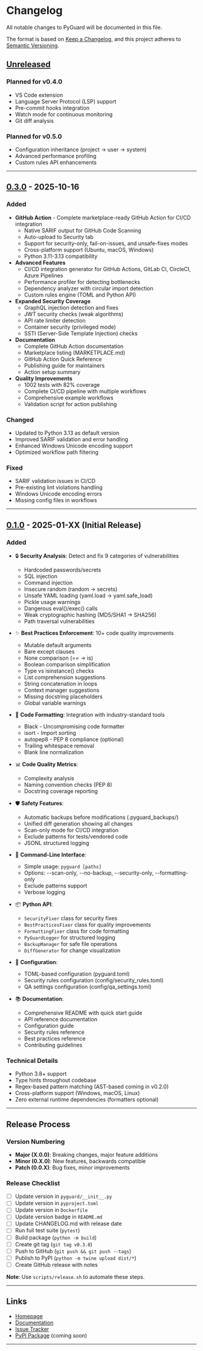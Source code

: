 # Changelog

All notable changes to PyGuard will be documented in this file.

The format is based on [Keep a Changelog](https://keepachangelog.com/en/1.0.0/),
and this project adheres to [Semantic Versioning](https://semver.org/spec/v2.0.0.html).

## [Unreleased]

### Planned for v0.4.0
- VS Code extension
- Language Server Protocol (LSP) support
- Pre-commit hooks integration
- Watch mode for continuous monitoring
- Git diff analysis

### Planned for v0.5.0
- Configuration inheritance (project → user → system)
- Advanced performance profiling
- Custom rules API enhancements

---

## [0.3.0] - 2025-10-16

### Added
- **GitHub Action** - Complete marketplace-ready GitHub Action for CI/CD integration
  - Native SARIF output for GitHub Code Scanning
  - Auto-upload to Security tab
  - Support for security-only, fail-on-issues, and unsafe-fixes modes
  - Cross-platform support (Ubuntu, macOS, Windows)
  - Python 3.11-3.13 compatibility
- **Advanced Features**
  - CI/CD integration generator for GitHub Actions, GitLab CI, CircleCI, Azure Pipelines
  - Performance profiler for detecting bottlenecks
  - Dependency analyzer with circular import detection
  - Custom rules engine (TOML and Python API)
- **Expanded Security Coverage**
  - GraphQL injection detection and fixes
  - JWT security checks (weak algorithms)
  - API rate limiter detection
  - Container security (privileged mode)
  - SSTI (Server-Side Template Injection) checks
- **Documentation**
  - Complete GitHub Action documentation
  - Marketplace listing (MARKETPLACE.md)
  - GitHub Action Quick Reference
  - Publishing guide for maintainers
  - Action setup summary
- **Quality Improvements**
  - 1002 tests with 82% coverage
  - Complete CI/CD pipeline with multiple workflows
  - Comprehensive example workflows
  - Validation script for action publishing

### Changed
- Updated to Python 3.13 as default version
- Improved SARIF validation and error handling
- Enhanced Windows Unicode encoding support
- Optimized workflow path filtering

### Fixed
- SARIF validation issues in CI/CD
- Pre-existing lint violations handling
- Windows Unicode encoding errors
- Missing config files in workflows

---

## [0.1.0] - 2025-01-XX (Initial Release)

### Added
- 🔒 **Security Analysis**: Detect and fix 9 categories of vulnerabilities
  - Hardcoded passwords/secrets
  - SQL injection
  - Command injection
  - Insecure random (random → secrets)
  - Unsafe YAML loading (yaml.load → yaml.safe_load)
  - Pickle usage warnings
  - Dangerous eval()/exec() calls
  - Weak cryptographic hashing (MD5/SHA1 → SHA256)
  - Path traversal vulnerabilities

- ✨ **Best Practices Enforcement**: 10+ code quality improvements
  - Mutable default arguments
  - Bare except clauses
  - None comparison (== → is)
  - Boolean comparison simplification
  - Type vs isinstance() checks
  - List comprehension suggestions
  - String concatenation in loops
  - Context manager suggestions
  - Missing docstring placeholders
  - Global variable warnings

- 🎨 **Code Formatting**: Integration with industry-standard tools
  - Black - Uncompromising code formatter
  - isort - Import sorting
  - autopep8 - PEP 8 compliance (optional)
  - Trailing whitespace removal
  - Blank line normalization

- 📊 **Code Quality Metrics**:
  - Complexity analysis
  - Naming convention checks (PEP 8)
  - Docstring coverage reporting

- 🛡️ **Safety Features**:
  - Automatic backups before modifications (.pyguard_backups/)
  - Unified diff generation showing all changes
  - Scan-only mode for CI/CD integration
  - Exclude patterns for tests/vendored code
  - JSONL structured logging

- 🔧 **Command-Line Interface**:
  - Simple usage: `pyguard [paths]`
  - Options: --scan-only, --no-backup, --security-only, --formatting-only
  - Exclude patterns support
  - Verbose logging

- 📦 **Python API**:
  - `SecurityFixer` class for security fixes
  - `BestPracticesFixer` class for quality improvements
  - `FormattingFixer` class for code formatting
  - `PyGuardLogger` for structured logging
  - `BackupManager` for safe file operations
  - `DiffGenerator` for change visualization

- 📝 **Configuration**:
  - TOML-based configuration (pyguard.toml)
  - Security rules configuration (config/security_rules.toml)
  - QA settings configuration (config/qa_settings.toml)

- 📚 **Documentation**:
  - Comprehensive README with quick start guide
  - API reference documentation
  - Configuration guide
  - Security rules reference
  - Best practices reference
  - Contributing guidelines

### Technical Details
- Python 3.8+ support
- Type hints throughout codebase
- Regex-based pattern matching (AST-based coming in v0.2.0)
- Cross-platform support (Windows, macOS, Linux)
- Zero external runtime dependencies (formatters optional)

---

## Release Process

### Version Numbering
- **Major (X.0.0)**: Breaking changes, major feature additions
- **Minor (0.X.0)**: New features, backwards compatible
- **Patch (0.0.X)**: Bug fixes, minor improvements

### Release Checklist
- [ ] Update version in `pyguard/__init__.py`
- [ ] Update version in `pyproject.toml`
- [ ] Update version in `Dockerfile`
- [ ] Update version badge in `README.md`
- [ ] Update CHANGELOG.md with release date
- [ ] Run full test suite (`pytest`)
- [ ] Build package (`python -m build`)
- [ ] Create git tag (`git tag v0.3.0`)
- [ ] Push to GitHub (`git push && git push --tags`)
- [ ] Publish to PyPI (`python -m twine upload dist/*`)
- [ ] Create GitHub release with notes

**Note**: Use `scripts/release.sh` to automate these steps.

---

## Links
- [Homepage](https://github.com/cboyd0319/PyGuard)
- [Documentation](https://github.com/cboyd0319/PyGuard/docs)
- [Issue Tracker](https://github.com/cboyd0319/PyGuard/issues)
- [PyPI Package](https://pypi.org/project/pyguard/) (coming soon)

---

[Unreleased]: https://github.com/cboyd0319/PyGuard/compare/v0.3.0...HEAD
[0.3.0]: https://github.com/cboyd0319/PyGuard/releases/tag/v0.3.0
[0.1.0]: https://github.com/cboyd0319/PyGuard/releases/tag/v0.1.0
